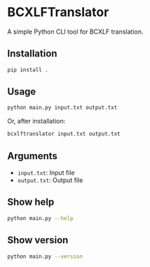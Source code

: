 # BCXLFTranslator

A simple Python CLI tool for BCXLF translation.

## Installation

```sh
pip install .
```

## Usage

```sh
python main.py input.txt output.txt
```
Or, after installation:
```sh
bcxlftranslator input.txt output.txt
```

## Arguments
- `input.txt`: Input file
- `output.txt`: Output file

## Show help
```sh
python main.py --help
```

## Show version
```sh
python main.py --version
```
